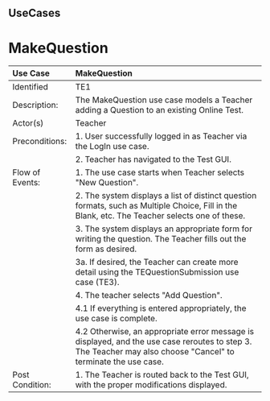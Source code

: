 ## UseCases ##


# MakeQuestion #


| Use Case | MakeQuestion|
|:---------|:------------|
|Identified | TE1         |
| Description: | The MakeQuestion use case models a Teacher adding a Question to an existing Online Test. |
|Actor(s)  | Teacher     |
|Preconditions: | 1. User successfully logged in as Teacher via the LogIn use case. |
|               | 2. Teacher has navigated to the Test GUI. |
|Flow of Events: |1. The use case starts when Teacher selects "New Question". |
|                |2. The system displays a list of distinct question formats, such as Multiple Choice, Fill in the Blank, etc.  The Teacher selects one of these. |
|                |3. The system displays an appropriate form for writing the question.  The Teacher fills out the form as desired. |
|                |3a. If desired, the Teacher can create more detail using the TEQuestionSubmission use case (TE3). |
|                |4. The teacher selects "Add Question". |
|                |4.1 If everything is entered appropriately, the use case is complete. |
|                |4.2 Otherwise, an appropriate error message is displayed, and the use case reroutes to step 3.  The Teacher may also choose "Cancel" to terminate the use case. |
|Post Condition:| 1. The Teacher is routed back to the Test GUI, with the proper modifications displayed. |